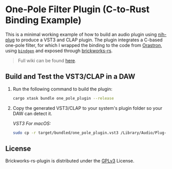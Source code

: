 # One-Pole Filter Plugin (C-to-Rust Binding Example)
This is a minimal working example of how to build an audio plugin using [nih-plug](https://github.com/robbert-vdh/nih-plug) to produce a VST3 and CLAP plugin. The plugin integrates a C-based one-pole filter, for which I wrapped the binding to the code from [Orastron](https://www.orastron.com/algorithms/bw_one_pole), using [`bindgen`](https://github.com/rust-lang/rust-bindgen) and exposed through [brickworks-rs](https://github.com/FedericoMenegoz/brickworks-rs).

>Full wiki can be found [here](https://github.com/FedericoMenegoz/brickworks-rs/wiki/Nih-Plug).

## Build and Test the VST3/CLAP in a DAW

1. Run the following command to build the plugin:
   ```bash
   cargo xtask bundle one_pole_plugin --release
   ```

2. Copy the generated VST3/CLAP to your system's plugin folder so your DAW can detect it.

   *VST3 For macOS:*
   ```bash
   sudo cp -r target/bundled/one_pole_plugin.vst3 /Library/Audio/Plug-Ins/VST3/
   ```


## License
Brickworks-rs-plugin is distributed under the [GPLv3](https://www.gnu.org/licenses/gpl-3.0.html) License.
